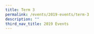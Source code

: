 ```yaml
---
title: Term 3
permalink: /events/2019-events/term-3
description: ""
third_nav_title: 2019 Events
---
```

